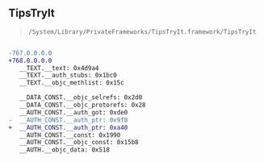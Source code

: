 ## TipsTryIt

> `/System/Library/PrivateFrameworks/TipsTryIt.framework/TipsTryIt`

```diff

-767.0.0.0.0
+768.0.0.0.0
   __TEXT.__text: 0x4d9a4
   __TEXT.__auth_stubs: 0x1bc0
   __TEXT.__objc_methlist: 0x15c

   __DATA_CONST.__objc_selrefs: 0x2d0
   __DATA_CONST.__objc_protorefs: 0x28
   __AUTH_CONST.__auth_got: 0xde0
-  __AUTH_CONST.__auth_ptr: 0x9f0
+  __AUTH_CONST.__auth_ptr: 0xa40
   __AUTH_CONST.__const: 0x1990
   __AUTH_CONST.__objc_const: 0x15b8
   __AUTH.__objc_data: 0x518

```
